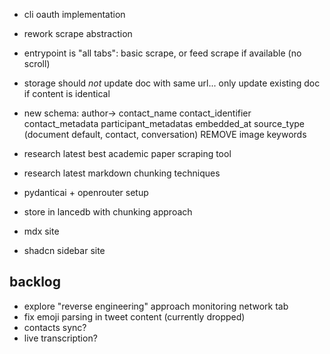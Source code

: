 - cli oauth implementation
- rework scrape abstraction
- entrypoint is "all tabs": basic scrape, or feed scrape if available (no scroll)
- storage should _not_ update doc with same url... only update existing doc if content is identical
- new schema:
  author->
  contact_name
  contact_identifier
  contact_metadata
  participant_metadatas
  embedded_at
  source_type (document default, contact, conversation)
  REMOVE image
  keywords

- research latest best academic paper scraping tool
- research latest markdown chunking techniques
- pydanticai + openrouter setup
- store in lancedb with chunking approach
- mdx site
- shadcn sidebar site

## backlog

- explore "reverse engineering" approach monitoring network tab
- fix emoji parsing in tweet content (currently dropped)
- contacts sync?
- live transcription?
